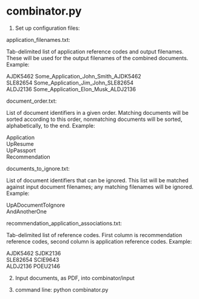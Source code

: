 combinator.py
=============

1) Set up configuration files:

application_filenames.txt:

Tab-delimited list of application reference codes and output filenames. These will be used for the output filenames of the combined documents. Example:

AJDK5462	Some_Application_John_Smith_AJDK5462  
SLE82654	Some_Application_Jim_John_SLE82654  
ALDJ2136	Some_Application_Elon_Musk_ALDJ2136  

document_order.txt:

List of document identifiers in a given order. Matching documents will be sorted according to this order, nonmatching documents will be sorted, alphabetically, to the end. Example:

Application  
UpResume  
UpPassport  
Recommendation  

documents_to_ignore.txt:

List of document identifiers that can be ignored. This list will be matched against input document filenames; any matching filenames will be ignored. Example:

UpADocumentToIgnore  
AndAnotherOne  

recommendation_application_associations.txt:

Tab-delimited list of reference codes. First column is recommendation reference codes, second column is application reference codes. Example:

AJDK5462	SJDK2136  
SLE82654	SCIE9643  
ALDJ2136	POEU2146  

2) Input documents, as PDF, into combinator/input

3) command line: python combinator.py
